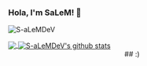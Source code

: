 ### Hola, I'm SaLeM! 👋

<p align="left"> <img src="https://komarev.com/ghpvc/?username=S-aLeMDeV&label=Views&color=blue&style=plastic" alt="S-aLeMDeV" /> </p>


<a href="https://github.com/S-aLeMDeV">
  <img align="center" src="https://github-readme-stats.vercel.app/api/top-langs/?username=S-aLeMDeV&theme=light&hide_langs_below=1" />
</a>
<a href="https://github.com/S-aLeMDeV">
 <img align="center" src="https://github-readme-stats.vercel.app/api?username=S-aLeMDeV&show_icons=true&theme=light&line_height=27" alt="S-aLeMDeV's github stats"/>
</a>


<div align="center">
## :)
</div>
